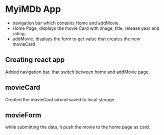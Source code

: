 # MyiMDb App

- navigation bar which contains Home and addMovie.
- Home Page, displays the movie Card with image, title, release year and rating.
- addMovie, displays the form to get value that creates the new movieCard

## Creating react app

Added navigation bar, that switch between home and addMovie page.

## movieCard

Created the movieCard ad=nd saved to local storage.

## movieForm

while submitting the data, it push the movie to the home page as card.
